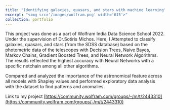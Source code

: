 ```yaml
---
title: "Identifying galaxies, quasars, and stars with machine learning"
excerpt: "<img src='/images/wolfram.png' width='615'>"
collection: portfolio
---
```


This project was done as a part of Wolfram India Data Science School 2022. Under the supervision of Dr.Sotiris Michos. Here, I Attempted to classify galaxies, quasars, and stars  (from the SDSS database) based on the photometric data of the telescopes with Decision Trees, Naive Bayes, Markov Chains, Gradient Boosted Trees, and Neural Network Algorithms.  The results reflected the highest accuracy with Neural Networks with a specific netchain among all other algorithms.

Compared and analyzed the importance of the astronomical feature across all models with Shapley values and performed exploratory data analysis with the dataset to find patterns and anomalies.

Link to my project [https://community.wolfram.com/groups/-/m/t/2443310](https://community.wolfram.com/groups/-/m/t/2443310)

